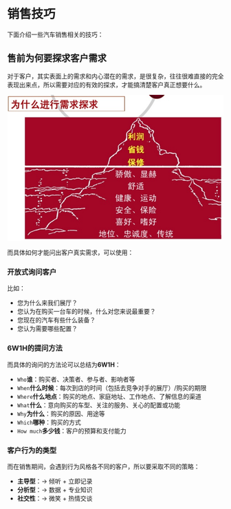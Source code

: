 # 销售技巧

下面介绍一些汽车销售相关的技巧：

## 售前为何要探求客户需求

对于客户，其实表面上的需求和内心潜在的需求，是很复杂，往往很难直接的完全表现出来点，所以需要对应的有效的探求，才能搞清楚客户真正想要什么。

![为什么进行客户探求](../assets/img/why_ask_customer.jpg)

而具体如何才能问出客户真实需求，可以使用：

### 开放式询问客户

比如：

* 您为什么来我们展厅？
* 您认为在购买一台车的时候，什么对您来说最重要？
* 您现在的汽车有些什么装备？
* 您认为需要哪些配置？

### 6W1H的提问方法

而具体的询问的方法论可以总结为**6W1H**：

* `Who`**谁**：购买者、决策者、参与者、影响者等
* `When`**什么时候**：每次到店的时间（包括去竞争对手的展厅）/购买的期限
* `Where`**什么地点**：购买的地点、家庭地址、工作地点、了解信息的渠道
* `What`**什么**：意向购买的车型、关注的服务、关心的配置或功能
* `Why`**为什么**：购买的原因、用途等
* `Which`**哪种**：购买的方式
* `How much`**多少钱**：客户的预算和支付能力

### 客户行为的类型

而在销售期间，会遇到行为风格各不同的客户，所以要采取不同的策略：

* **主导型**：-> 倾听 + 立即记录
* **分析型**：-> 数据 + 专业知识
* **社交性**：-> 微笑 + 热情交谈
